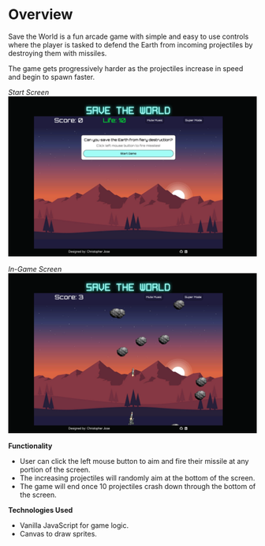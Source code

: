 # Overview

Save the World is a fun arcade game with simple and easy to use controls where the player is tasked to defend the Earth from incoming projectiles by destroying them with missiles. 

The game gets progressively harder as the projectiles increase in speed and begin to spawn faster. 

*Start Screen*
![](docs/Screen%20Shot%202021-01-10%20at%209.31.23%20PM.png)

*In-Game Screen*
![enter image description here](docs/Screen%20Shot%202021-01-10%20at%209.30.11%20PM.png)


**Functionality**

 - User can click the left mouse button to aim and fire their missile at any portion of the screen.
 - The increasing projectiles will randomly aim at the bottom of the screen. 
 - The game will end once 10 projectiles crash down through the bottom of the screen. 

**Technologies Used**

 - Vanilla JavaScript for game logic.
 - Canvas to draw sprites. 
